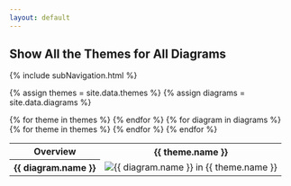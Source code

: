 ```yaml
---
layout: default
---
```

## Show All the Themes for All Diagrams

{% include subNavigation.html %}

{% assign themes = site.data.themes %}
{% assign diagrams = site.data.diagrams %}

<table>
    <tr>
        <th>Overview</th>
{% for theme in themes %}
        <th>{{ theme.name }}</th>
{% endfor %}
    </tr>
{% for diagram in diagrams %}
    <tr>
        <th>{{ diagram.name }}</th>
{% for theme in themes %}
        <td>
            <img src="../gallery/img/{{ diagram.name }}-{{ theme.name }}.svg" alt="{{ diagram.name }} in {{ theme.name }}" />
        </td>
{% endfor %}
    </tr>
{% endfor %}
</table>
